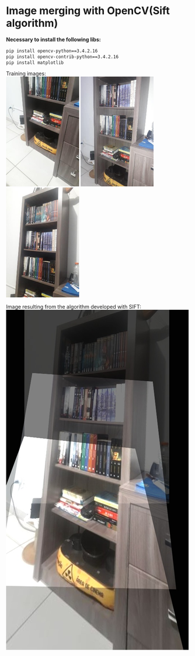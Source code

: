 # Image merging with OpenCV(Sift algorithm)

**Necessary to install the following libs:**
```
pip install opencv-python==3.4.2.16
pip install opencv-contrib-python==3.4.2.16
pip install matplotlib
```
Training images: <br>
<img src="data/img1.jpg" width="200" height="300" />
<img src="data/img2.jpg" width="200" height="300" />
<img src="data/img3.jpg" width="200" height="300" />

Image resulting from the algorithm developed with SIFT:<br>
![result](output.jpg)
